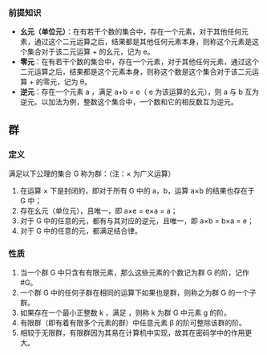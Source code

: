 ### 前提知识
- **幺元（单位元）**：在有若干个数的集合中，存在一个元素，对于其他任何元素，通过这个二元运算之后，结果都是其他任何元素本身，则称这个元素是这个集合对于该二元运算 + 的幺元，记为 e。
- **零元**：在有若干个数的集合中，存在一个元素，对于其他任何元素，通过这个二元运算之后，结果都是这个元素本身，则称这个数是这个集合对于该二元运算 + 的零元，记为 θ。
- **逆元**：存在一个元素 a ，满足 a+b = e（ e 为该运算的幺元），则 a 与 b 互为逆元。以加法为例，整数这个集合中，一个数和它的相反数互为逆元。

## 群
### 定义
满足以下公理的集合 G 称为群：（注：× 为广义运算）
1. 在运算 × 下是封闭的，即对于所有 G 中的 a，b，运算 a×b 的结果也存在于 G 中；
2. 存在幺元（单位元），且唯一，即 a×e = e×a = a；
3. 对于 G 中的任意的元，都有与其对应的逆元，且唯一，即 a×b = b×a = e；
4. 对于 G 中的任意的元，都满足结合律。

### 性质
1. 当一个群 G 中只含有有限元素，那么这些元素的个数记为群 G 的阶，记作 #G。
2. 一个群 G 中的任何子群在相同的运算下如果也是群，则称之为群 G 的一个子群。
3. 如果存在一个最小正整数 k ，满足 ，则称 k 为群 G 中元素 g 的阶。
4. 有限群（即有着有限多个元素的群）中任意元素 β 的阶可整除该群的阶。
5. 相较于无限群，有限群因为其易在计算机中实现，故其在密码学中的作用更大。